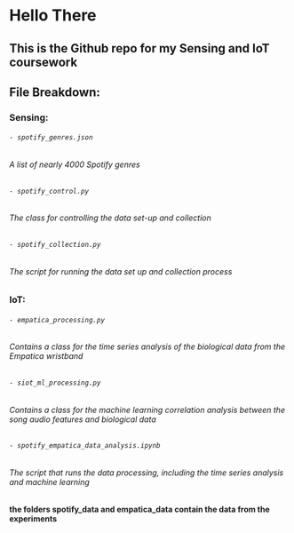 # **Hello There**
## This is the Github repo for my Sensing and IoT coursework

## File Breakdown: 
### Sensing:
###### `- spotify_genres.json`
###### *A list of nearly 4000 Spotify genres*
###### `- spotify_control.py`
###### *The class for controlling the data set-up and collection*
###### `- spotify_collection.py`
###### *The script for running the data set up and collection process*
### IoT:
###### `- empatica_processing.py`
###### *Contains a class for the time series analysis of the biological data from the Empatica wristband*
###### `- siot_ml_processing.py`
###### *Contains a class for the machine learning correlation analysis between the song audio features and biological data*
###### `- spotify_empatica_data_analysis.ipynb`
###### *The script that runs the data processing, including the time series analysis and machine learning*

#### the folders spotify_data and empatica_data contain the data from the experiments